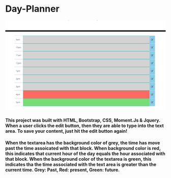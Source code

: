 # Day-Planner
![Project Screen Shot](./assets/img/Project-ScreenShot-DayPlanner.png)
#### This project was built with HTML, Bootstrap, CSS, Moment.Js & Jquery. When a user clicks the edit button, then they are able to type into the text area. To save your content, just hit the edit button again!
#### When the textarea has the background color of grey, the time has move past the time assoicated with that block. When background color is red, this indicates that current hour of the day equals the hour associated with that block. When the background color of the textarea is green, this indicates tha the time associated with the text area is greater than the current time. Grey: Past, Red: present, Green: future.